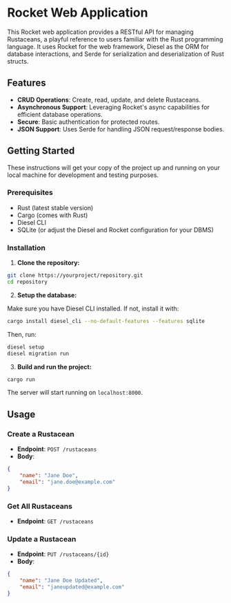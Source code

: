 # Rocket Web Application

This Rocket web application provides a RESTful API for managing Rustaceans, a playful reference to users familiar with the Rust programming language. It uses Rocket for the web framework, Diesel as the ORM for database interactions, and Serde for serialization and deserialization of Rust structs.

## Features

- **CRUD Operations**: Create, read, update, and delete Rustaceans.
- **Asynchronous Support**: Leveraging Rocket's async capabilities for efficient database operations.
- **Secure**: Basic authentication for protected routes.
- **JSON Support**: Uses Serde for handling JSON request/response bodies.

## Getting Started

These instructions will get your copy of the project up and running on your local machine for development and testing purposes.

### Prerequisites

- Rust (latest stable version)
- Cargo (comes with Rust)
- Diesel CLI
- SQLite (or adjust the Diesel and Rocket configuration for your DBMS)

### Installation

1. **Clone the repository:**

```bash
git clone https://yourproject/repository.git
cd repository
```

2. **Setup the database:**

Make sure you have Diesel CLI installed. If not, install it with:

```bash
cargo install diesel_cli --no-default-features --features sqlite
```

Then, run:

```bash
diesel setup
diesel migration run
```

3. **Build and run the project:**

```bash
cargo run
```

The server will start running on `localhost:8000`.

## Usage

### Create a Rustacean

- **Endpoint**: `POST /rustaceans`
- **Body**:

```json
{
    "name": "Jane Doe",
    "email": "jane.doe@example.com"
}
```

### Get All Rustaceans

- **Endpoint**: `GET /rustaceans`

### Update a Rustacean

- **Endpoint**: `PUT /rustaceans/{id}`
- **Body**:

```json
{
    "name": "Jane Doe Updated",
    "email": "janeupdated@example.com"
}
```
